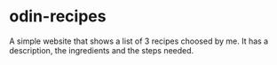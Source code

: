 # odin-recipes
A simple website that shows a list of 3 recipes choosed by me. It has a description, the ingredients and the steps needed.